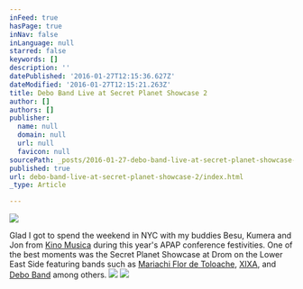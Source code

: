 ```yaml
---
inFeed: true
hasPage: true
inNav: false
inLanguage: null
starred: false
keywords: []
description: ''
datePublished: '2016-01-27T12:15:36.627Z'
dateModified: '2016-01-27T12:15:21.263Z'
title: Debo Band Live at Secret Planet Showcase 2
author: []
authors: []
publisher:
  name: null
  domain: null
  url: null
  favicon: null
sourcePath: _posts/2016-01-27-debo-band-live-at-secret-planet-showcase-2.md
published: true
url: debo-band-live-at-secret-planet-showcase-2/index.html
_type: Article

---
```

![](https://the-grid-user-content.s3-us-west-2.amazonaws.com/f31e50d6-6c71-4989-b564-74ce9229f937.jpg)

Glad I got to spend the weekend in NYC with my buddies Besu, Kumera and Jon from [Kino Musica][0] during this year's APAP conference festivities. One of the best moments was the Secret Planet Showcase at Drom on the Lower East Side featuring bands such as [Mariachi Flor de Toloache][1], [XIXA][2], and [Debo Band][3] among others.
![](https://the-grid-user-content.s3-us-west-2.amazonaws.com/533546d3-5149-4877-b6a5-eee8700ee2d8.jpg)
![](https://the-grid-user-content.s3-us-west-2.amazonaws.com/089b4e30-aae6-4e95-b07c-8b6dcfffcf22.jpg)

[0]: http://www.kinomusica.com/
[1]: https://www.facebook.com/flor.de.toloache/
[2]: https://www.facebook.com/xixamusic/
[3]: https://www.facebook.com/deboband/